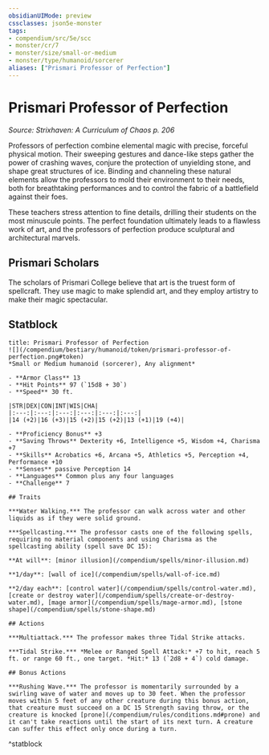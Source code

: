 ```yaml
---
obsidianUIMode: preview
cssclasses: json5e-monster
tags:
- compendium/src/5e/scc
- monster/cr/7
- monster/size/small-or-medium
- monster/type/humanoid/sorcerer
aliases: ["Prismari Professor of Perfection"]
---
```

# Prismari Professor of Perfection
*Source: Strixhaven: A Curriculum of Chaos p. 206*  

Professors of perfection combine elemental magic with precise, forceful physical motion. Their sweeping gestures and dance-like steps gather the power of crashing waves, conjure the protection of unyielding stone, and shape great structures of ice. Binding and channeling these natural elements allow the professors to mold their environment to their needs, both for breathtaking performances and to control the fabric of a battlefield against their foes.

These teachers stress attention to fine details, drilling their students on the most minuscule points. The perfect foundation ultimately leads to a flawless work of art, and the professors of perfection produce sculptural and architectural marvels.

## Prismari Scholars

The scholars of Prismari College believe that art is the truest form of spellcraft. They use magic to make splendid art, and they employ artistry to make their magic spectacular.

## Statblock

```ad-statblock
title: Prismari Professor of Perfection
![](/compendium/bestiary/humanoid/token/prismari-professor-of-perfection.png#token)
*Small or Medium humanoid (sorcerer), Any alignment*

- **Armor Class** 13 
- **Hit Points** 97 (`15d8 + 30`)
- **Speed** 30 ft.

|STR|DEX|CON|INT|WIS|CHA|
|:---:|:---:|:---:|:---:|:---:|:---:|
|14 (+2)|16 (+3)|15 (+2)|15 (+2)|13 (+1)|19 (+4)|

- **Proficiency Bonus** +3
- **Saving Throws** Dexterity +6, Intelligence +5, Wisdom +4, Charisma +7
- **Skills** Acrobatics +6, Arcana +5, Athletics +5, Perception +4, Performance +10
- **Senses** passive Perception 14
- **Languages** Common plus any four languages
- **Challenge** 7

## Traits

***Water Walking.*** The professor can walk across water and other liquids as if they were solid ground.

***Spellcasting.*** The professor casts one of the following spells, requiring no material components and using Charisma as the spellcasting ability (spell save DC 15):

**At will**: [minor illusion](/compendium/spells/minor-illusion.md)

**1/day**: [wall of ice](/compendium/spells/wall-of-ice.md)

**2/day each**: [control water](/compendium/spells/control-water.md), [create or destroy water](/compendium/spells/create-or-destroy-water.md), [mage armor](/compendium/spells/mage-armor.md), [stone shape](/compendium/spells/stone-shape.md)

## Actions

***Multiattack.*** The professor makes three Tidal Strike attacks.

***Tidal Strike.*** *Melee or Ranged Spell Attack:* +7 to hit, reach 5 ft. or range 60 ft., one target. *Hit:* 13 (`2d8 + 4`) cold damage.

## Bonus Actions

***Rushing Wave.*** The professor is momentarily surrounded by a swirling wave of water and moves up to 30 feet. When the professor moves within 5 feet of any other creature during this bonus action, that creature must succeed on a DC 15 Strength saving throw, or the creature is knocked [prone](/compendium/rules/conditions.md#prone) and it can't take reactions until the start of its next turn. A creature can suffer this effect only once during a turn.
```
^statblock